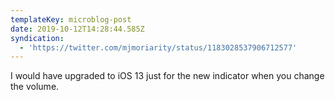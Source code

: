 ```yaml
---
templateKey: microblog-post
date: 2019-10-12T14:28:44.585Z
syndication:
  - 'https://twitter.com/mjmoriarity/status/1183028537906712577'
---
```


I would have upgraded to iOS 13 just for the new indicator when you change the volume.
